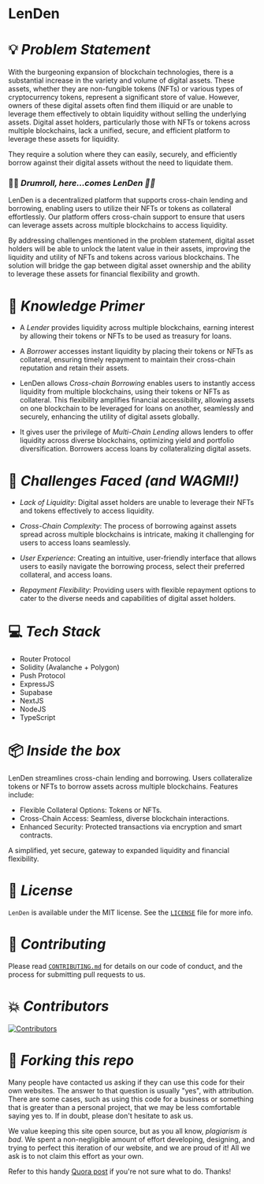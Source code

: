 # LenDen
# 💡 *Problem Statement*

With the burgeoning expansion of blockchain technologies, there is a substantial increase in the variety and volume of digital assets. These assets, whether they are non-fungible tokens (NFTs) or various types of cryptocurrency tokens, represent a significant store of value. However, owners of these digital assets often find them illiquid or are unable to leverage them effectively to obtain liquidity without selling the underlying assets. Digital asset holders, particularly those with NFTs or tokens across multiple blockchains, lack a unified, secure, and efficient platform to leverage these assets for liquidity. 

They require a solution where they can easily, securely, and efficiently borrow against their digital assets without the need to liquidate them.

### 🥁🥁 *Drumroll, here...comes LenDen 🤝🤝*

LenDen is a decentralized platform that supports cross-chain lending and borrowing, enabling users to utilize their NFTs or tokens as collateral effortlessly. Our platform offers cross-chain support to ensure that users can leverage assets across multiple blockchains to access liquidity.

By addressing challenges mentioned in the problem statement, digital asset holders will be able to unlock the latent value in their assets, improving the liquidity and utility of NFTs and tokens across various blockchains. The solution will bridge the gap between digital asset ownership and the ability to leverage these assets for financial flexibility and growth.

# 🧠 *Knowledge Primer*

- A _Lender_ provides liquidity across multiple blockchains, earning interest by allowing their tokens or NFTs to be used as treasury for loans.

- A _Borrower_ accesses instant liquidity by placing their tokens or NFTs as collateral, ensuring timely repayment to maintain their cross-chain reputation and retain their assets.

-  LenDen allows _Cross-chain Borrowing_ enables users to instantly access liquidity from multiple blockchains, using their tokens or NFTs as collateral. This flexibility amplifies financial accessibility, allowing assets on one blockchain to be leveraged for loans on another, seamlessly and securely, enhancing the utility of digital assets globally.

- It gives user the privilege of _Multi-Chain Lending_ allows lenders to offer liquidity across diverse blockchains, optimizing yield and portfolio diversification. Borrowers access loans by collateralizing digital assets.

# 💪 *Challenges Faced (and WAGMI!)*

- *Lack of Liquidity*: Digital asset holders are unable to leverage their NFTs and tokens effectively to access liquidity.

- *Cross-Chain Complexity*: The process of borrowing against assets spread across multiple blockchains is intricate, making it challenging for users to access loans seamlessly.

- *User Experience*: Creating an intuitive, user-friendly interface that allows users to easily navigate the borrowing process, select their preferred collateral, and access loans.

- *Repayment Flexibility*: Providing users with flexible repayment options to cater to the diverse needs and capabilities of digital asset holders.

# 💻 *Tech Stack*

- Router Protocol
- Solidity (Avalanche + Polygon)
- Push Protocol
- ExpressJS
- Supabase
- NextJS
- NodeJS
- TypeScript

# 📦 *Inside the box*

LenDen streamlines cross-chain lending and borrowing. Users collateralize tokens or NFTs to borrow assets across multiple blockchains. Features include:

- Flexible Collateral Options: Tokens or NFTs.
- Cross-Chain Access: Seamless, diverse blockchain interactions.
- Enhanced Security: Protected transactions via encryption and smart contracts.

A simplified, yet secure, gateway to expanded liquidity and financial flexibility.

# 📜 *License*

`LenDen` is available under the MIT license. See the [`LICENSE`](./LICENSE) file for more info.

# 🤝 *Contributing*

Please read [`CONTRIBUTING.md`](./CONTRIBUTING.md) for details on our code of conduct, and the process for submitting pull requests to us.

# 💥 *Contributors*

<a href="https://github.com/jagnani73/LenDen/graphs/contributors">
<img src="https://contrib.rocks/image?repo=jagnani73/LenDen" alt="Contributors">
</a>
                                                                                  
# 🚨 *Forking this repo*

Many people have contacted us asking if they can use this code for their own websites. The answer to that question is usually "yes", with attribution. There are some cases, such as using this code for a business or something that is greater than a personal project, that we may be less comfortable saying yes to. If in doubt, please don't hesitate to ask us.

We value keeping this site open source, but as you all know, *plagiarism is bad*. We spent a non-negligible amount of effort developing, designing, and trying to perfect this iteration of our website, and we are proud of it! All we ask is to not claim this effort as your own.

Refer to this handy [Quora post](https://www.quora.com/Is-it-bad-to-copy-other-peoples-code) if you're not sure what to do. Thanks!
